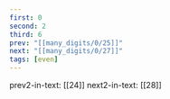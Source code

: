 ```yaml
---
first: 0
second: 2
third: 6
prev: "[[many_digits/0/25]]"
next: "[[many_digits/0/27]]"
tags: [even]
---
```

prev2-in-text: [[24]]
next2-in-text: [[28]]
